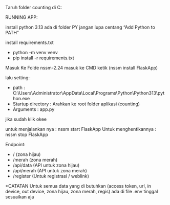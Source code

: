 Taruh folder counting di C:

RUNNING APP:

install python 3.13 ada di folder PY
jangan lupa centang “Add Python to PATH”

install requirements.txt
- python -m venv venv
- pip install -r requirements.txt

Masuk Ke Folde nssm-2.24
masuk ke CMD ketik (nssm install FlaskApp)

lalu setting:
- path : C:\Users\Administrator\AppData\Local\Programs\Python\Python313\python.exe
- Startup directory : Arahkan ke root folder aplikasi (counting)
- Arguments : app.py

jika sudah klik okee

untuk menjalankan nya : nssm start FlaskApp
Untuk menghentikannya : nssm stop FlaskApp

Endpoint:
- / (zona hijau)
- /merah (zona merah)
- /api/data (API untuk zona hijau)
- /api/merah (API untuk zona merah)
- /register (Untuk registrasi / weblink)


*CATATAN
Untuk semua data yang di butuhkan (access token, url, in device, out device, zona hijau, zona merah, regis) ada di file .env tinggal sesuaikan aja